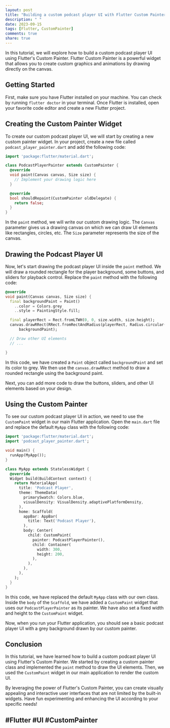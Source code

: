 ```yaml
---
layout: post
title: "Building a custom podcast player UI with Flutter Custom Painter"
description: " "
date: 2023-09-15
tags: [Flutter, CustomPainter]
comments: true
share: true
---
```


In this tutorial, we will explore how to build a custom podcast player UI using Flutter's Custom Painter. Flutter Custom Painter is a powerful widget that allows you to create custom graphics and animations by drawing directly on the canvas. 

## Getting Started

First, make sure you have Flutter installed on your machine. You can check by running `flutter doctor` in your terminal. Once Flutter is installed, open your favorite code editor and create a new Flutter project.

## Creating the Custom Painter Widget

To create our custom podcast player UI, we will start by creating a new custom painter widget. In your project, create a new file called `podcast_player_painter.dart` and add the following code:

```dart
import 'package:flutter/material.dart';

class PodcastPlayerPainter extends CustomPainter {
  @override
  void paint(Canvas canvas, Size size) {
    // Implement your drawing logic here
  }

  @override
  bool shouldRepaint(CustomPainter oldDelegate) {
    return false;
  }
}
```

In the `paint` method, we will write our custom drawing logic. The `Canvas` parameter gives us a drawing canvas on which we can draw UI elements like rectangles, circles, etc. The `Size` parameter represents the size of the canvas.

## Drawing the Podcast Player UI

Now, let's start drawing the podcast player UI inside the `paint` method. We will draw a rounded rectangle for the player background, some buttons, and sliders for playback control. Replace the `paint` method with the following code:

```dart
@override
void paint(Canvas canvas, Size size) {
  final backgroundPaint = Paint()
    ..color = Colors.grey
    ..style = PaintingStyle.fill;

  final playerRect = Rect.fromLTWH(0, 0, size.width, size.height);
  canvas.drawRRect(RRect.fromRectAndRadius(playerRect, Radius.circular(16)),
      backgroundPaint);

  // Draw other UI elements
  // ...

}
```

In this code, we have created a `Paint` object called `backgroundPaint` and set its color to grey. We then use the `canvas.drawRRect` method to draw a rounded rectangle using the background paint.

Next, you can add more code to draw the buttons, sliders, and other UI elements based on your design.

## Using the Custom Painter

To see our custom podcast player UI in action, we need to use the `CustomPaint` widget in our main Flutter application. Open the `main.dart` file and replace the default `MyApp` class with the following code:

```dart
import 'package:flutter/material.dart';
import 'podcast_player_painter.dart';

void main() {
  runApp(MyApp());
}

class MyApp extends StatelessWidget {
  @override
  Widget build(BuildContext context) {
    return MaterialApp(
      title: 'Podcast Player',
      theme: ThemeData(
        primarySwatch: Colors.blue,
        visualDensity: VisualDensity.adaptivePlatformDensity,
      ),
      home: Scaffold(
        appBar: AppBar(
          title: Text('Podcast Player'),
        ),
        body: Center(
          child: CustomPaint(
            painter: PodcastPlayerPainter(),
            child: Container(
              width: 300,
              height: 200,
            ),
          ),
        ),
      ),
    );
  }
}
```

In this code, we have replaced the default `MyApp` class with our own class. Inside the `body` of the `Scaffold`, we have added a `CustomPaint` widget that uses our `PodcastPlayerPainter` as its painter. We have also set a fixed width and height to the `CustomPaint` widget.

Now, when you run your Flutter application, you should see a basic podcast player UI with a grey background drawn by our custom painter.

## Conclusion

In this tutorial, we have learned how to build a custom podcast player UI using Flutter's Custom Painter. We started by creating a custom painter class and implemented the `paint` method to draw the UI elements. Then, we used the `CustomPaint` widget in our main application to render the custom UI.

By leveraging the power of Flutter's Custom Painter, you can create visually appealing and interactive user interfaces that are not limited by the built-in widgets. Have fun experimenting and enhancing the UI according to your specific needs!

## #Flutter #UI #CustomPainter